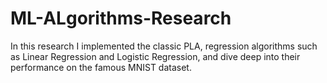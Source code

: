 # ML-ALgorithms-Research
In this research I implemented the classic PLA, regression algorithms such as Linear Regression and Logistic Regression, and dive deep into their performance on the famous MNIST dataset.
